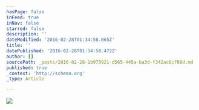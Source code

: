 ```yaml
---
hasPage: false
inFeed: true
inNav: false
starred: false
description: ''
dateModified: '2016-02-28T01:34:58.065Z'
title: ''
datePublished: '2016-02-28T01:34:58.472Z'
author: []
sourcePath: _posts/2016-02-28-1b975921-d565-445a-ba3d-f342ac0c788d.md
published: true
_context: 'http://schema.org'
_type: Article

---
```

![](https://the-grid-user-content.s3-us-west-2.amazonaws.com/f0da338f-ef3a-4c67-900f-8c80b411fb86.jpg)